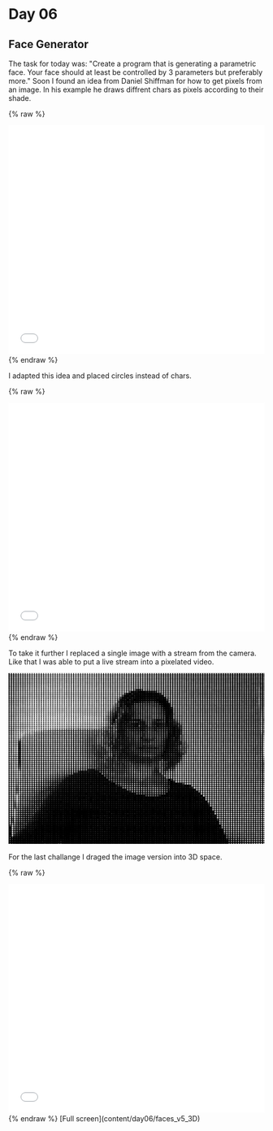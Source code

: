 # Day 06

## Face Generator

The task for today was: "Create a program that is generating a parametric face. Your face should at least be controlled by 3 parameters but preferably more." Soon I found an idea from Daniel Shiffman for how to get pixels from an image. In his example he draws diffrent chars as pixels according to their shade.

{% raw %}
<iframe src="content\day06\faces_v1_ascii\index.html" width="100%" height="450" frameborder="no"></iframe>
{% endraw %}

I adapted this idea and placed circles instead of chars.

{% raw %}
<iframe src="content\day06\faces_v2_circles\index.html" width="100%" height="450" frameborder="no"></iframe>
{% endraw %}

To take it further I replaced a single image with a stream from the camera. Like that I was able to put a live stream into a pixelated video.

![Example Image](content/day06/01/img.png)

For the last challange I draged the image version into 3D space.

{% raw %}
<iframe src="content\day06\faces_v5_3D\index.html" width="100%" height="450" frameborder="no"></iframe>
{% endraw %}
[Full screen](content/day06/faces_v5_3D)
